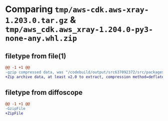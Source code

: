 # Comparing `tmp/aws-cdk.aws-xray-1.203.0.tar.gz` & `tmp/aws_cdk.aws_xray-1.204.0-py3-none-any.whl.zip`

## filetype from file(1)

```diff
@@ -1 +1 @@
-gzip compressed data, was "/codebuild/output/src637092372/src/packages/@aws-cdk/aws-xray/dist/python/aws-cdk.aws-xray-1.203.0.tar", last modified: Wed May 31 18:47:37 2023, max compression
+Zip archive data, at least v2.0 to extract, compression method=deflate
```

## filetype from diffoscope

```diff
@@ -1 +1 @@
-GzipFile
+ZipFile
```

